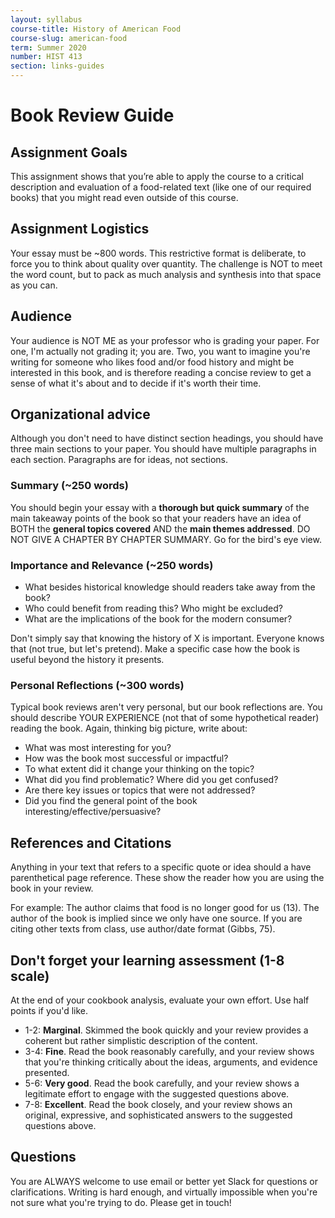 ```yaml
---
layout: syllabus
course-title: History of American Food
course-slug: american-food
term: Summer 2020
number: HIST 413
section: links-guides
---
```



# Book Review Guide

## Assignment Goals
This assignment shows that you’re able to apply the course to a critical description and evaluation of a food-related text (like one of our required books) that you might read even outside of this course.

## Assignment Logistics
Your essay must be ~800 words. This restrictive format is deliberate, to force you to think about quality over quantity. The challenge is NOT to meet the word count, but to pack as much analysis and synthesis into that space as you can.

## Audience
Your audience is NOT ME as your professor who is grading your paper. For one, I'm actually not grading it; you are. Two, you want to imagine you're writing for someone who likes food and/or food history and might be interested in this book, and is therefore reading a concise review to get a sense of what it's about and to decide if it's worth their time.

## Organizational advice
Although you don't need to have distinct section headings, you should have three main sections to your paper. You should have multiple paragraphs in each section. Paragraphs are for ideas, not sections.


### Summary (~250 words)
You should begin your essay with a **thorough but quick summary** of the main takeaway points of the book so that your readers have an idea of BOTH the **general topics covered** AND the **main themes addressed**. DO NOT GIVE A CHAPTER BY CHAPTER SUMMARY. Go for the bird's eye view.


### Importance and Relevance (~250 words)
- What besides historical knowledge should readers take away from the book?
- Who could benefit from reading this? Who might be excluded?
- What are the implications of the book for the modern consumer?

Don't simply say that knowing the history of X is important. Everyone knows that (not true, but let's pretend). Make a specific case how the book is useful beyond the history it presents.


### Personal Reflections (~300 words)
Typical book reviews aren't very personal, but our book reflections are. You should describe YOUR EXPERIENCE (not that of some hypothetical reader) reading the book. Again, thinking big picture, write about:

- What was most interesting for you?
- How was the book most successful or impactful?
- To what extent did it change your thinking on the topic?
- What did you find problematic? Where did you get confused?
- Are there key issues or topics that were not addressed?
- Did you find the general point of the book interesting/effective/persuasive?




## References and Citations
Anything in your text that refers to a specific quote or idea should a have parenthetical page reference. These show the reader how you are using the book in your review.

For example: The author claims that food is no longer good for us (13). The author of the book is implied since we only have one source. If you are citing other texts from class, use author/date format (Gibbs, 75).


## Don't forget your learning assessment (1-8 scale)
At the end of your cookbook analysis, evaluate your own effort. Use half points if you'd like.

- 1-2: **Marginal**. Skimmed the book quickly and your review provides a coherent but rather simplistic description of the content.
- 3-4: **Fine**. Read the book reasonably carefully, and your review shows that you're thinking critically about the ideas, arguments, and evidence presented.
- 5-6: **Very good**. Read the book carefully, and your review shows a legitimate effort to engage with the suggested questions above.
- 7-8: **Excellent**. Read the book closely, and your review shows an original, expressive, and sophisticated answers to the suggested questions above.

## Questions
You are ALWAYS welcome to use email or better yet Slack for questions or clarifications. Writing is hard enough, and virtually impossible when you're not sure what you're trying to do. Please get in touch!
